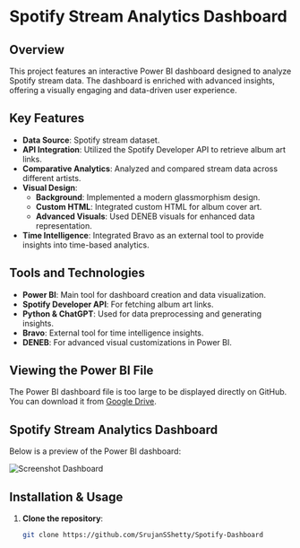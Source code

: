 
# Spotify Stream Analytics Dashboard

## Overview
This project features an interactive Power BI dashboard designed to analyze Spotify stream data. The dashboard is enriched with advanced insights, offering a visually engaging and data-driven user experience.

## Key Features
- **Data Source**: Spotify stream dataset.
- **API Integration**: Utilized the Spotify Developer API to retrieve album art links.
- **Comparative Analytics**: Analyzed and compared stream data across different artists.
- **Visual Design**: 
  - **Background**: Implemented a modern glassmorphism design.
  - **Custom HTML**: Integrated custom HTML for album cover art.
  - **Advanced Visuals**: Used DENEB visuals for enhanced data representation.
- **Time Intelligence**: Integrated Bravo as an external tool to provide insights into time-based analytics.

## Tools and Technologies
- **Power BI**: Main tool for dashboard creation and data visualization.
- **Spotify Developer API**: For fetching album art links.
- **Python & ChatGPT**: Used for data preprocessing and generating insights.
- **Bravo**: External tool for time intelligence insights.
- **DENEB**: For advanced visual customizations in Power BI.


## Viewing the Power BI File

The Power BI dashboard file is too large to be displayed directly on GitHub. You can download it from [Google Drive]([https://drive.google.com/u/3/folders/1f9UUAklOLgRY1Ew_nBq5uudEFvH7k56W](https://drive.google.com/file/d/1FHbvrJRPHRwTbt5IX08azhulm2VPfFze/view?usp=drive_link)).

## Spotify Stream Analytics Dashboard

Below is a preview of the Power BI dashboard:

![Screenshot Dashboard](https://github.com/user-attachments/assets/5612ae2a-d85a-4781-9425-9bfcfb8637e0)





## Installation & Usage
1. **Clone the repository**:
   ```bash
   git clone https://github.com/SrujanSShetty/Spotify-Dashboard
